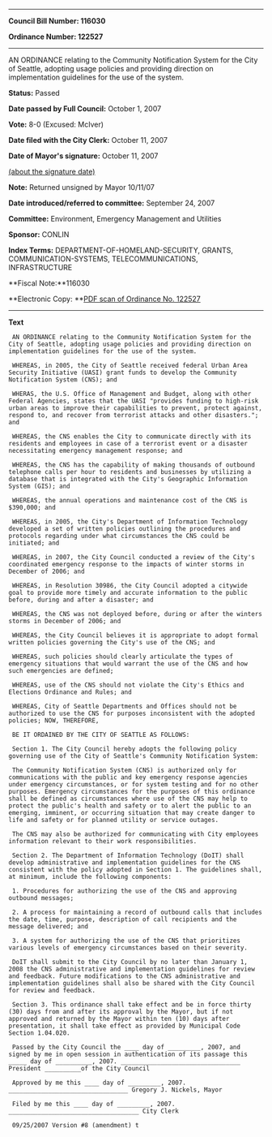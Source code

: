 

********

**Council Bill Number: 116030**
   
**Ordinance Number: 122527**
********

 AN ORDINANCE relating to the Community Notification System for the City of Seattle, adopting usage policies and providing direction on implementation guidelines for the use of the system.

**Status:** Passed
   
**Date passed by Full Council:** October 1, 2007
   
**Vote:** 8-0 (Excused: McIver)
   
**Date filed with the City Clerk:** October 11, 2007
   
**Date of Mayor's signature:** October 11, 2007
   
[(about the signature date)](/~public/approvaldate.htm)
   
   
**Note:** Returned unsigned by Mayor 10/11/07

   
**Date introduced/referred to committee:** September 24, 2007
   
**Committee:** Environment, Emergency Management and Utilities
   
**Sponsor:** CONLIN
   
   
**Index Terms:** DEPARTMENT-OF-HOMELAND-SECURITY, GRANTS, COMMUNICATION-SYSTEMS, TELECOMMUNICATIONS, INFRASTRUCTURE

**Fiscal Note:**116030

**Electronic Copy: **[PDF scan of Ordinance No. 122527](/~archives/Ordinances/Ord_122527.pdf)

********

**Text**
   
```
 AN ORDINANCE relating to the Community Notification System for the City of Seattle, adopting usage policies and providing direction on implementation guidelines for the use of the system.

 WHEREAS, in 2005, the City of Seattle received federal Urban Area Security Initiative (UASI) grant funds to develop the Community Notification System (CNS); and

 WHERAS, the U.S. Office of Management and Budget, along with other Federal Agencies, states that the UASI "provides funding to high-risk urban areas to improve their capabilities to prevent, protect against, respond to, and recover from terrorist attacks and other disasters."; and

 WHEREAS, the CNS enables the City to communicate directly with its residents and employees in case of a terrorist event or a disaster necessitating emergency management response; and

 WHEREAS, the CNS has the capability of making thousands of outbound telephone calls per hour to residents and businesses by utilizing a database that is integrated with the City's Geographic Information System (GIS); and

 WHEREAS, the annual operations and maintenance cost of the CNS is $390,000; and

 WHEREAS, in 2005, the City's Department of Information Technology developed a set of written policies outlining the procedures and protocols regarding under what circumstances the CNS could be initiated; and

 WHEREAS, in 2007, the City Council conducted a review of the City's coordinated emergency response to the impacts of winter storms in December of 2006; and

 WHEREAS, in Resolution 30986, the City Council adopted a citywide goal to provide more timely and accurate information to the public before, during and after a disaster; and

 WHEREAS, the CNS was not deployed before, during or after the winters storms in December of 2006; and

 WHEREAS, the City Council believes it is appropriate to adopt formal written policies governing the City's use of the CNS; and

 WHEREAS, such policies should clearly articulate the types of emergency situations that would warrant the use of the CNS and how such emergencies are defined;

 WHEREAS, use of the CNS should not violate the City's Ethics and Elections Ordinance and Rules; and

 WHEREAS, City of Seattle Departments and Offices should not be authorized to use the CNS for purposes inconsistent with the adopted policies; NOW, THEREFORE,

 BE IT ORDAINED BY THE CITY OF SEATTLE AS FOLLOWS:

 Section 1. The City Council hereby adopts the following policy governing use of the City of Seattle's Community Notification System:

 The Community Notification System (CNS) is authorized only for communications with the public and key emergency response agencies under emergency circumstances, or for system testing and for no other purposes. Emergency circumstances for the purposes of this ordinance shall be defined as circumstances where use of the CNS may help to protect the public's health and safety or to alert the public to an emerging, imminent, or occurring situation that may create danger to life and safety or for planned utility or service outages.

 The CNS may also be authorized for communicating with City employees information relevant to their work responsibilities.

 Section 2. The Department of Information Technology (DoIT) shall develop administrative and implementation guidelines for the CNS consistent with the policy adopted in Section 1. The guidelines shall, at minimum, include the following components:

 1. Procedures for authorizing the use of the CNS and approving outbound messages;

 2. A process for maintaining a record of outbound calls that includes the date, time, purpose, description of call recipients and the message delivered; and

 3. A system for authorizing the use of the CNS that prioritizes various levels of emergency circumstances based on their severity.

 DoIT shall submit to the City Council by no later than January 1, 2008 the CNS administrative and implementation guidelines for review and feedback. Future modifications to the CNS administrative and implementation guidelines shall also be shared with the City Council for review and feedback.

 Section 3. This ordinance shall take effect and be in force thirty (30) days from and after its approval by the Mayor, but if not approved and returned by the Mayor within ten (10) days after presentation, it shall take effect as provided by Municipal Code Section 1.04.020.

 Passed by the City Council the ____ day of _________, 2007, and signed by me in open session in authentication of its passage this _____ day of __________, 2007. _________________________________ President __________of the City Council

 Approved by me this ____ day of _________, 2007. _________________________________ Gregory J. Nickels, Mayor

 Filed by me this ____ day of _________, 2007. ____________________________________ City Clerk

 09/25/2007 Version #8 (amendment) t

```
